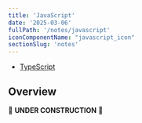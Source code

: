 ```yaml
---
title: 'JavaScript'
date: '2025-03-06'
fullPath: '/notes/javascript'
iconComponentName: "javascript_icon"
sectionSlug: 'notes'
---
```


- [TypeScript](./typescript/index.md)

## Overview

🚧 **UNDER CONSTRUCTION** 🚧
